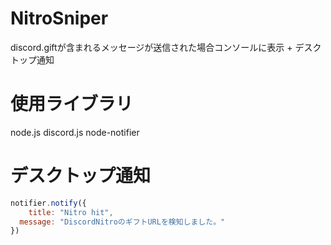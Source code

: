 # NitroSniper
discord.giftが含まれるメッセージが送信された場合コンソールに表示 + デスクトップ通知

# 使用ライブラリ
node.js
discord.js
node-notifier

# デスクトップ通知
```javascript
notifier.notify({
	title: "Nitro hit",
  message: "DiscordNitroのギフトURLを検知しました。"
})
```

